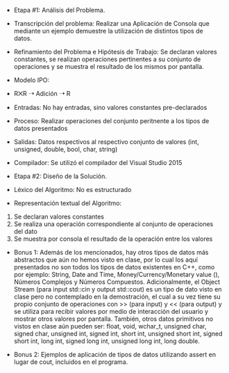 - Etapa #1: Análisis del Problema.

- Transcripción del problema: Realizar una Aplicación de Consola que mediante un ejemplo
demuestre la utilización de distintos tipos de datos.

- Refinamiento del Problema e Hipótesis de Trabajo:
Se declaran valores constantes,
se realizan operaciones pertinentes a su conjunto de operaciones
y se muestra el resultado de los mismos por pantalla.

- Modelo IPO:
- R⨉R ➝ Adición ➝ R
- Entradas: No hay entradas, sino valores constantes pre-declarados
- Proceso: Realizar operaciones del conjunto peritnente a los tipos
de datos presentados
- Salidas: Datos respectivos al respectivo conjunto de valores
(int, unsigned, double, bool, char, string) 

- Compilador: Se utilizó el compilador del Visual Studio 2015

- Etapa #2: Diseño de la Solución.

- Léxico del Algoritmo:
No es estructurado

- Representación textual del Algoritmo:
1) Se declaran valores constantes
2) Se realiza una operación correspondiente al conjunto de operaciones del dato
3) Se muestra por consola el resultado de la operación entre los valores

- Bonus 1:
Además de los mencionados, hay otros tipos de datos más abstractos que aún no hemos visto en clase,
por lo cual los aquí presentados no son todos los tipos de datos existentes en C++, como por ejemplo:
String, Date and Time, Money/Currency/Monetary value (<iomanip>), Números Complejos y Números Compuestos.
Adicionalmente, el Object Stream (para input std::cin y output std::cout) es un tipo
de dato visto en clase pero no contemplado en la demostración, el cual a su vez tiene
su propio conjunto de operaciones con >> (para input) y << (para output) y se utiliza
para recibir valores por medio de interacción del usuario y mostrar otros valores por pantalla.
También, otros datos primitivos no vistos en clase aún pueden ser:
float, void, wchar_t, unsigned char, signed char, unsigned int, signed int, short int,
unsigned short int, signed short int, long int, signed long int, unsigned long int,
long double.

- Bonus 2:
Ejemplos de aplicación de tipos de datos utilizando assert en lugar de cout,
incluidos en el programa.
